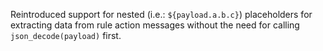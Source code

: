 Reintroduced support for nested (i.e.: `${payload.a.b.c}`) placeholders for extracting data from rule action messages without the need for calling `json_decode(payload)` first.
